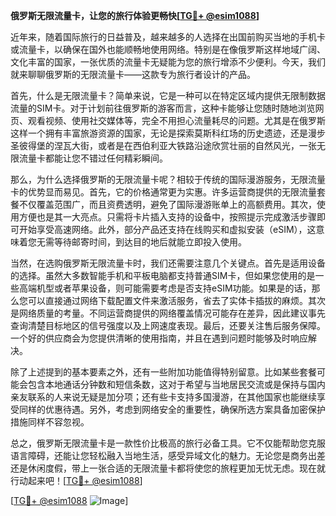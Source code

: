 **俄罗斯无限流量卡，让您的旅行体验更畅快[[TG💪+ @esim1088](https://t.me/s/esim1088)]**

近年来，随着国际旅行的日益普及，越来越多的人选择在出国前购买当地的手机卡或流量卡，以确保在国外也能顺畅地使用网络。特别是在像俄罗斯这样地域广阔、文化丰富的国家，一张优质的流量卡无疑能为您的旅行增添不少便利。今天，我们就来聊聊俄罗斯的无限流量卡——这款专为旅行者设计的产品。

首先，什么是无限流量卡？简单来说，它是一种可以在特定区域内提供无限制数据流量的SIM卡。对于计划前往俄罗斯的游客而言，这种卡能够让您随时随地浏览网页、观看视频、使用社交媒体等，完全不用担心流量耗尽的问题。尤其是在俄罗斯这样一个拥有丰富旅游资源的国家，无论是探索莫斯科红场的历史遗迹，还是漫步圣彼得堡的涅瓦大街，或者是在西伯利亚大铁路沿途欣赏壮丽的自然风光，一张无限流量卡都能让您不错过任何精彩瞬间。

那么，为什么选择俄罗斯的无限流量卡呢？相较于传统的国际漫游服务，无限流量卡的优势显而易见。首先，它的价格通常更为实惠。许多运营商提供的无限流量套餐不仅覆盖范围广，而且资费透明，避免了国际漫游账单上的高额费用。其次，使用方便也是其一大亮点。只需将卡片插入支持的设备中，按照提示完成激活步骤即可开始享受高速网络。此外，部分产品还支持在线购买和虚拟安装（eSIM），这意味着您无需等待邮寄时间，到达目的地后就能立即投入使用。

当然，在选购俄罗斯无限流量卡时，我们还需要注意几个关键点。首先是适用设备的选择。虽然大多数智能手机和平板电脑都支持普通SIM卡，但如果您使用的是一些高端机型或者苹果设备，则可能需要考虑是否支持eSIM功能。如果是的话，那么您可以直接通过网络下载配置文件来激活服务，省去了实体卡插拔的麻烦。其次是网络质量的考量。不同运营商提供的网络覆盖情况可能存在差异，因此建议事先查询清楚目标地区的信号强度以及上网速度表现。最后，还要关注售后服务保障。一个好的供应商会为您提供清晰的使用指南，并且在遇到问题时能够及时响应解决。

除了上述提到的基本要素之外，还有一些附加功能值得特别留意。比如某些套餐可能会包含本地通话分钟数和短信条数，这对于希望与当地居民交流或是保持与国内亲友联系的人来说无疑是加分项；还有些卡支持多国漫游，在其他国家也能继续享受同样的优惠待遇。另外，考虑到网络安全的重要性，确保所选方案具备加密保护措施同样不容忽视。

总之，俄罗斯无限流量卡是一款性价比极高的旅行必备工具。它不仅能帮助您克服语言障碍，还能让您轻松融入当地生活，感受异域文化的魅力。无论您是商务出差还是休闲度假，带上一张合适的无限流量卡都将使您的旅程更加无忧无虑。现在就行动起来吧！[[TG💪+ @esim1088](https://t.me/s/esim1088)]

[[TG💪+ @esim1088](https://t.me/s/esim1088) ![Image](https://i.postimg.cc/4NQfJmqS/Snipaste-2025-05-13-00-14-12.png)]